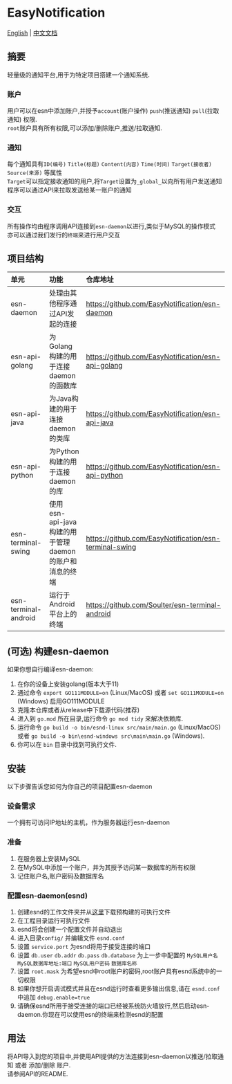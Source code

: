 # EasyNotification

[English](README.md) | [中文文档](README_CN.md)

## 摘要
 
轻量级的通知平台,用于为特定项目搭建一个通知系统.  

### 账户

用户可以在esn中添加账户,并授予`account`(账户操作) `push`(推送通知) `pull`(拉取通知) 权限.  
`root`账户具有所有权限,可以添加/删除账户,推送/拉取通知.  

### 通知

每个通知具有`ID(编号)` `Title(标题)` `Content(内容)` `Time(时间)` `Target(接收者)` `Source(来源)` 等属性  
`Target`可以指定接收通知的用户,将`Target`设置为`_global_`以向所有用户发送通知  
程序可以通过API来拉取发送给某一账户的通知

### 交互

所有操作均由程序调用API连接到`esn-daemon`以进行,类似于MySQL的操作模式  
亦可以通过我们发行的`终端`来进行用户交互


## 项目结构

| 单元 | 功能 | 仓库地址 |  
| :----- | :----- | :----- |
| esn-daemon | 处理由其他程序通过API发起的连接 | <https://github.com/EasyNotification/esn-daemon> |
| esn-api-golang | 为Golang构建的用于连接daemon的函数库 | <https://github.com/EasyNotification/esn-api-golang>
| esn-api-java | 为Java构建的用于连接daemon的类库 | <https://github.com/EasyNotification/esn-api-java> |
| esn-api-python | 为Python构建的用于连接daemon的库 | <https://github.com/EasyNotification/esn-api-python> |
| esn-terminal-swing | 使用esn-api-java构建的用于管理daemon的账户和消息的终端 | <https://github.com/EasyNotification/esn-terminal-swing> |
| esn-terminal-android | 运行于Android平台上的终端 | <https://github.com/Soulter/esn-terminal-android> |

## (可选) 构建esn-daemon 

如果你想自行编译esn-daemon:

1. 在你的设备上安装golang(版本大于11)
2. 通过命令 `export GO111MODULE=on` (Linux/MacOS) 或者 `set GO111MODULE=on` (Windows) 启用GO111MODULE
3. 克隆本仓库或者从release中下载源代码(推荐)
4. 进入到 `go.mod` 所在目录,运行命令 `go mod tidy` 来解决依赖库.
5. 运行命令 `go build -o bin/esnd-linux src/main/main.go` (Linux/MacOS) 或者 `go build -o bin\esnd-windows src\main\main.go` (Windows).
6. 你可以在 `bin` 目录中找到可执行文件.

## 安装

以下步骤告诉您如何为你自己的项目配置esn-daemon

### 设备需求

一个拥有可访问IP地址的主机，作为服务器运行esn-daemon

### 准备

1. 在服务器上安装MySQL  
2. 在MySQL中添加一个账户，并为其授予访问某一数据库的所有权限  
3. 记住账户名,账户密码及数据库名

### 配置esn-daemon(esnd)

1. 创建esnd的工作文件夹并从[这里](https://github.com/EasyNotification/esn-daemon/releases/latest)下载预构建的可执行文件
2. 在工程目录运行可执行文件  
3. esnd将会创建一个配置文件并自动退出  
4. 进入目录`config/` 并编辑文件 `esnd.conf`  
5. 设置 `service.port` 为esnd将用于接受连接的端口  
6. 设置 `db.user` `db.addr` `db.pass` `db.database` 为上一步中配置的 `MySQL用户名` `MySQL数据库地址:端口` `MySQL用户密码` `数据库名称`    
7. 设置 `root.mask` 为希望esnd中root账户的密码,root账户具有esnd系统中的一切权限
8. 如果你想开启调试模式并且在esnd运行时查看更多输出信息,请在 `esnd.conf` 中追加 `debug.enable=true`
9. 请确保esnd所用于接受连接的端口已经被系统防火墙放行,然后启动esn-daemon.你现在可以使用esn的终端来检测esnd的配置


## 用法

将API导入到您的项目中,并使用API提供的方法连接到esn-daemon以推送/拉取通知 或者 添加/删除 账户.  
请参阅API的README.

